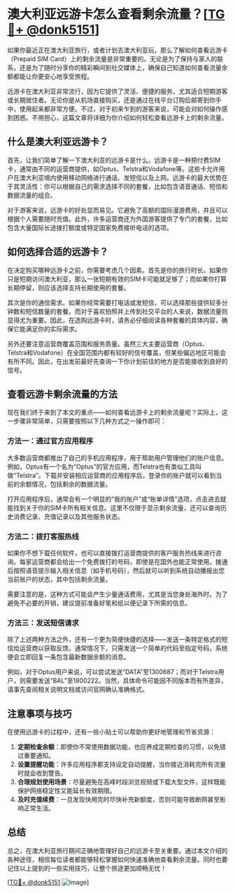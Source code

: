 # 澳大利亚远游卡怎么查看剩余流量？[[TG💪+ @donk5151](https://t.me/s/donk5151)]

如果你最近正在澳大利亚旅行，或者计划去澳大利亚玩，那么了解如何查看远游卡（Prepaid SIM Card）上的剩余流量是非常重要的。无论是为了保持与家人的联系，还是为了随时分享你的精彩瞬间到社交媒体上，确保自己知道如何查看流量余额都能让你更安心地享受旅程。

远游卡在澳大利亚非常流行，因为它提供了灵活、便捷的服务，尤其适合短期游客或长期居住者。无论你是从机场直接购买，还是通过在线平台订购后邮寄到你手中，使用起来都非常方便。不过，对于初来乍到的游客来说，可能会对如何操作感到困惑。不用担心，这篇文章将详细为你介绍如何轻松查看远游卡上的剩余流量。

## 什么是澳大利亚远游卡？

首先，让我们简单了解一下澳大利亚的远游卡是什么。远游卡是一种预付费SIM卡，通常由不同的运营商提供，如Optus、Telstra和Vodafone等。这些卡允许用户在澳大利亚境内使用移动网络进行通话、发短信以及上网。远游卡的最大优势在于其灵活性：你可以根据自己的需求选择不同的套餐，比如包含语音通话、短信和数据流量的组合。

对于游客来说，远游卡的好处显而易见。它避免了高额的国际漫游费用，并且可以根据个人需要随时充值。此外，许多运营商还为外国游客提供了专门的套餐，比如包含大量国际长途拨打额度或特定国家免费接听电话的选项。

## 如何选择合适的远游卡？

在决定购买哪种远游卡之前，你需要考虑几个因素。首先是你的旅行时长。如果你只是短期访问澳大利亚，那么一张短期有效的SIM卡可能就足够了；而如果你打算长期停留，则应该选择支持长期使用的套餐。

其次是你的通信需求。如果你经常需要打电话或发短信，可以选择那些提供较多分钟数和短信数量的套餐。而对于喜欢拍照并上传到社交平台的人来说，数据流量则显得尤为重要。因此，在选购远游卡时，请务必仔细阅读各种套餐的具体内容，确保它能满足你的实际需求。

另外还要注意运营商覆盖范围和服务质量。虽然三大主要运营商（Optus、Telstra和Vodafone）在全国范围内都有较好的信号覆盖，但某些偏远地区可能会有所不同。因此，在出发前最好先查询一下你计划前往的地方是否能接收到良好的信号。

## 查看远游卡剩余流量的方法

现在我们终于来到了本文的重点——如何查看远游卡上的剩余流量呢？实际上，这一步骤非常简单，只需要按照以下几种方式之一操作即可：

### 方法一：通过官方应用程序

大多数运营商都推出了自己的手机应用程序，用于帮助用户管理他们的账户信息。例如，Optus有一个名为“Optus”的官方应用，而Telstra也有类似工具叫做“Telstra”。下载并安装相应运营商的应用程序后，登录你的账户就可以看到当前的余额情况，包括剩余的数据流量。

打开应用程序后，通常会有一个明显的“我的账户”或“账单详情”选项，点击进去就能找到关于你的SIM卡所有相关信息。这里不仅限于显示剩余流量，还可以查询历史消费记录、充值记录以及其他服务状态。

### 方法二：拨打客服热线

如果你不想下载任何软件，也可以直接拨打运营商提供的客户服务热线来进行咨询。每家运营商都会给出一个免费拨打的号码，即使是在国外也能正常使用。拨通后按照语音提示输入相关信息（如手机号码），然后就可以听到系统自动播报出您当前账户的状态，其中包括剩余流量。

需要注意的是，这种方式可能会产生少量通话费用，尤其是当您身处海外时。为了避免不必要的开销，建议提前准备好笔和纸以便记录下所需的信息。

### 方法三：发送短信请求

除了上述两种方法之外，还有一个更为简便快捷的选择——发送一条特定格式的短信给运营商以获取反馈。通常情况下，只需发送一个简单的代码至指定号码，系统便会立即回复一条包含最新数据余额的消息。

例如，对于Optus用户来说，可以尝试发送“DATA”至1300687；而对于Telstra用户，则需要发送“BAL”至1800222。当然，具体命令可能因不同版本而有所差异，请事先查阅相关说明文档或访问官网确认准确格式。

## 注意事项与技巧

在使用远游卡的过程中，还有一些小贴士可以帮助你更好地管理和节省资源：

1. **定期检查余额**：即使你不常使用数据功能，也应养成定期检查的习惯，以免错过重要通知。
2. **设置提醒功能**：许多应用程序都支持设定自动提醒，当你接近消耗完所有流量时就会收到警告。
3. **合理规划使用场景**：尽量避免在高峰时段浏览视频或下载大型文件，这样既能保护网络稳定性又能延长有效期限。
4. **及时充值续费**：一旦发现快用完时尽快补充新额度，否则可能导致断网甚至影响正常生活。

## 总结

总之，在澳大利亚旅行期间正确地管理好自己的远游卡至关重要。通过本文介绍的各种途径，相信每位读者都能够轻松掌握如何快速准确地查看剩余流量。同时也要记住以上提到的一些实用技巧，让整个旅途更加顺畅无忧！

[[TG💪+ @donk5151](https://t.me/s/donk5151) ![Image](https://i.postimg.cc/rwNCRYN7/Snipaste-2025-04-30-17-27-05.png)]